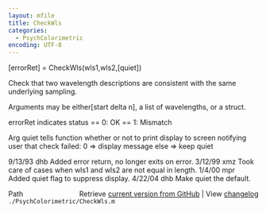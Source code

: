 ```yaml
---
layout: mfile
title: CheckWls
categories:
  - PsychColorimetric
encoding: UTF-8
---
```


[errorRet] = CheckWls(wls1,wls2,[quiet])

Check that two wavelength descriptions are consistent with
the same underlying sampling.

Arguments may be either[start delta n],
a list of wavelengths, or a struct.

errorRet indicates status
  \== 0: OK
  \== 1: Mismatch

Arg quiet tells function whether or not to print display to
screen notifying user that check failed:
    0 => display message
  else => keep quiet

9/13/93  dhb  Added error return, no longer exits on error.
3/12/99  xmz  Took care of cases when wls1 and wls2 are not
              equal in length.
1/4/00   mpr  Added quiet flag to suppress display.
4/22/04  dhb  Make quiet the default.


<div class="code_header" style="text-align:right;">
  <span style="float:left;">Path&nbsp;&nbsp;</span> <span class="counter">Retrieve <a href=
  "https://raw.github.com/Psychtoolbox-3/Psychtoolbox-3/beta/./PsychColorimetric/CheckWls.m">current version from GitHub</a> | View <a href=
  "https://github.com/Psychtoolbox-3/Psychtoolbox-3/commits/beta/./PsychColorimetric/CheckWls.m">changelog</a></span>
</div>
<div class="code">
  <code>./PsychColorimetric/CheckWls.m</code>
</div>
